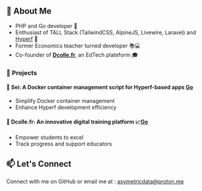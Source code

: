## 👋 About Me
- PHP and Go developer 🚀
- Enthusiast of TALL Stack (TailwindCSS, AlpineJS, Livewire, Laravel) and [Hyperf](https://github.com/hyperf/hyperf) 🌟
- Former Economics teacher turned developer 📚💻
- Co-founder of [**Dcolle.fr**](https://dcolle.fr), an EdTech plateform 🎓

### 🌟 Projects
#### 🐳 Sei: A Docker container management script for Hyperf-based apps [Go](https://github.com/AsymetricData/sei) 
- Simplify Docker container management
- Enhance Hyperf development efficiency
  
#### 🚀 Dcolle.fr: An innovative digital training platform 📈[Go](https://dcolle.fr/github)
- Empower students to excel
- Track progress and support educators
  
## 📫 Let's Connect
Connect with me on GitHub or email me at : [asymetricdata@proton.me](mailto:asymetricdata@proton.me)

